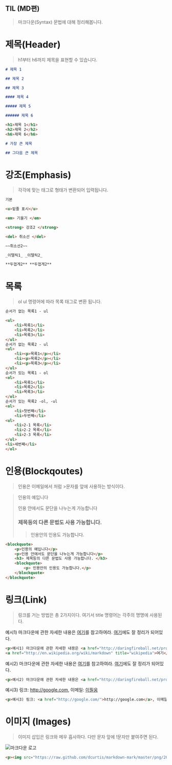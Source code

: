 ## TIL (MD편)

> 마크다운(Syntax) 문법에 대해 정리해봅니다.

# 제목(Header)

> h1부터 h6까지 제목을 표현할 수 있습니다.

```md
# 제목 1

## 제목 2

## 제목 3

#### 제목 4

##### 제목 5

###### 제목 6

<h1>제목 1</h1>
<h2>제목 2</h2>
<h6>제목 6</h6>

# 가장 큰 제목

## 그다음 큰 제목
```

# 강조(Emphasis)

> 각각에 맞는 태그로 형태가 변환되어 입력됩니다.

```md
기본

<u>밑줄 표시</u>

<em> 기울기 </em>

<strong> 강조2 </strong>

<del> 취소선 </del>

~~취소선2~~

_이텔릭1_ _이텔릭2_

**두껍게2** **두껍게2**
```

# 목록

> ol ul 명령어에 따라 목록 태그로 변환 됩니다.

```md
순서가 없는 목록1 - ul

<ul>
    <li>목록1</li>
    <li>목록2</li>
    <li>목록3</li>
</ul>
순서가 없는 목록2 - ul
<ul>
    <li><p>목록1</p></li>
    <li><p>목록2</p></li>
    <li><p>목록3</p></li>
</ul>
순서가 있는 목록1 - ol
<ol>
    <li>목록1</li>
    <li>목록2</li>
    <li>목록3</li>
</ol>
순서가 있는 목록2 -ol, -ul
<ol>
    <li>첫번째</li>
    <li>두번째</li>
<ul>
    <li>2-1 목록</li>
    <li>2-2 목록</li>
    <li>2-3 목록</li>
</ul>
<li>세번째</li>
</ol>
```

# 인용(Blockqoutes)

> 인용은 이메일에서 처럼 >문자를 앞에 사용하는 방식이다.

<blockquote>
    <p>인용의 예입니다</p>
    <p>인용 안에서도 문단을 나누는게 가능합니다</p>
    <h3> 제목등의 다른 문법도 사용 가능합니다. </h3>
    <blockquote>
        <p> 인용안의 인용도 가능합니다.</p>
    </blockquote>
</blockquote>

```md
<blockquote>
    <p>인용의 예입니다</p>
    <p>인용 안에서도 문단을 나누는게 가능합니다</p>
    <h3> 제목등의 다른 문법도 사용 가능합니다. </h3>
    <blockquote>
        <p> 인용안의 인용도 가능합니다.</p>
    </blockquote>
</blockquote>
```

# 링크(Link)

> 링크를 거는 방법은 총 2가지이다. 여기서 title 명령어는 각주의 명명에 사용된다.

<p>예시1) 마크다운에 관한 자세한 내용은 <a href="http://daringfireball.net/projects/markdown/">여기</a>를 참고하여라.
<a href="http://en.wikipedia.org/wiki/markdown" title="wikipedia">여기</a>에도 잘 정리가 되어있다.</p>

```md
<p>예시1) 마크다운에 관한 자세한 내용은 <a href="http://daringfireball.net/projects/markdown/">여기</a>를 참고하여라.
<a href="http://en.wikipedia.org/wiki/markdown" title="wikipedia">여기</a>에도 잘 정리가 되어있다.</p>
```

<p>예시2) 마크다운에 관한 자세한 내용은 <a href="http://daringfireball.net/projects/markdown/" title="daring Fireball">여기</a>를 참고하여라. <a href="http://en.wikipedia.org/wiki/markdown" title="wikipedia:">여기</a>에도 잘 정리가 되어있다.</p>

```md
<p>예시2) 마크다운에 관한 자세한 내용은 <a href="http://daringfireball.net/projects/markdown/" title="daring Fireball">여기</a>를 참고하여라. <a href="http://en.wikipedia.org/wiki/markdown" title="wikipedia:">여기</a>에도 잘 정리가 되어있다.</p>
```

<p>예시3) 링크: <a href="http://google.com/">http://google.com</a>, 이메일: <a href="mailto:ek3434@naver.com">이필웅</a></p>

```md
<p>예시3) 링크: <a href="http://google.com/">http://google.com</a>, 이메일: <a href="mailto:ek3434@naver.com">이필웅</a></p>
```

# 이미지 (Images)

> 이미지 삽입은 링크와 메우 흡사하다. 다만 문자 앞에 !문자만 붙여주면 된다.

<p><img src="https://raw.github.com/dcurtis/markdown-mark/master/png/208x128.png" alt="마크다운 로고"></p>

```md
<p><img src="https://raw.github.com/dcurtis/markdown-mark/master/png/208x128.png" alt="마크다운 로고"></p>
```
